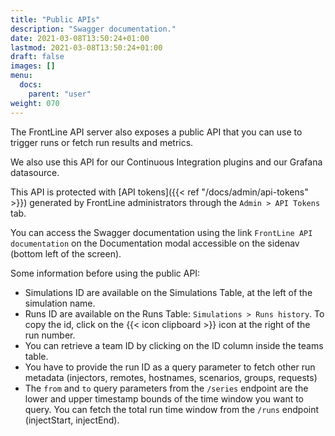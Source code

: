 ```yaml
---
title: "Public APIs"
description: "Swagger documentation."
date: 2021-03-08T13:50:24+01:00
lastmod: 2021-03-08T13:50:24+01:00
draft: false
images: []
menu:
  docs:
    parent: "user"
weight: 070
---
```


The FrontLine API server also exposes a public API that you can use to trigger runs or fetch run results and metrics.

We also use this API for our Continuous Integration plugins and our Grafana datasource.

This API is protected with [API tokens]({{< ref "/docs/admin/api-tokens" >}}) generated by FrontLine administrators through the `Admin > API Tokens` tab.

You can access the Swagger documentation using the link `FrontLine API documentation` on the Documentation modal accessible on the sidenav (bottom left of the screen).

Some information before using the public API:

- Simulations ID are available on the Simulations Table, at the left of the simulation name.
- Runs ID are available on the Runs Table: `Simulations > Runs history`. To copy the id, click on the {{< icon clipboard >}} icon at the right of the run number.
- You can retrieve a team ID by clicking on the ID column inside the teams table.
- You have to provide the run ID as a query parameter to fetch other run metadata (injectors, remotes, hostnames, scenarios, groups, requests)
- The `from` and `to` query parameters from the `/series` endpoint are the lower and upper timestamp bounds of the time window you want to query. You can fetch the total run time window from the `/runs` endpoint (injectStart, injectEnd).
